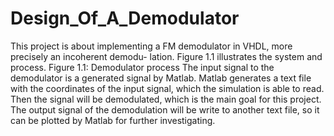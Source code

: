Design_Of_A_Demodulator
=======================

This project is about implementing a FM demodulator in VHDL, more precisely an incoherent demodu- lation. Figure 1.1 illustrates the system and process. Figure 1.1: Demodulator process The input signal to the demodulator is a generated signal by Matlab. Matlab generates a text file with the coordinates of the input signal, which the simulation is able to read. Then the signal will be demodulated, which is the main goal for this project. The output signal of the demodulation will be write to another text file, so it can be plotted by Matlab for further investigating.
